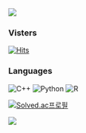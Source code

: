 <img src="https://capsule-render.vercel.app/api?type=waving&color=timeAuto&height=300&section=header&text=HyeonGyu's Github&fontSize=50" />

### Visters

[![Hits](https://hits.seeyoufarm.com/api/count/incr/badge.svg?url=https%3A%2F%2Fgithub.com%2FHyeon-Gyu&count_bg=%23E5CECE&title_bg=%23FFA0A0&icon=&icon_color=%23000000&title=VISIT&edge_flat=false)](https://github.com/Hyeon-Gyu)

### Languages 

![C++](https://img.shields.io/badge/c++-%2300599C.svg?style=for-the-badge&logo=c%2B%2B&logoColor=white)
![Python](https://img.shields.io/badge/python-3670A0?style=for-the-badge&logo=python&logoColor=ffdd54)
![R](https://img.shields.io/badge/r-%23276DC3.svg?style=for-the-badge&logo=r&logoColor=white)


[![Solved.ac프로필](http://mazassumnida.wtf/api/v2/generate_badge?boj=tjddlf101)](https://solved.ac/lhg0729)


<img src="https://capsule-render.vercel.app/api?type=waving&color=timeAuto&height=300&section=footer"/>
